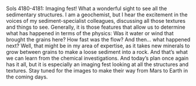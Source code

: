 Sols 4180-4181: Imaging fest! 
 What a wonderful sight to see all the sedimentary structures. I am a geochemist, but I hear the excitement in the voices of my sediment-specialist colleagues, discussing all those textures and things to see. Generally, it is those features that allow us to determine what has happened in terms of the physics: Was it water or wind that brought the grains here? How fast was the flow? And then… what happened next? Well, that might be in my area of expertise, as it takes new minerals to grow between grains to make a loose sediment into a rock. And that’s what we can learn from the chemical investigations. And today’s plan once again has it all, but it is especially an imaging fest looking at all the structures and textures. Stay tuned for the images to make their way from Mars to Earth in the coming days.